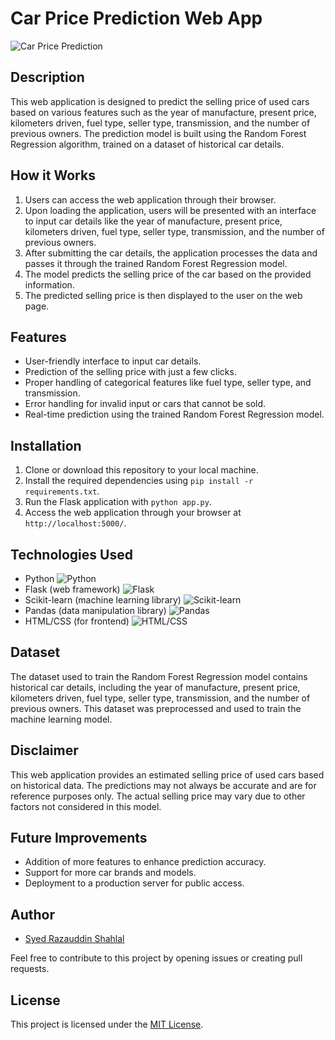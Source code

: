 # Car Price Prediction Web App

![Car Price Prediction](https://adspassets.blob.core.windows.net/1-3/content/service_forecasting.svg)

## Description

This web application is designed to predict the selling price of used cars based on various features such as the year of manufacture, present price, kilometers driven, fuel type, seller type, transmission, and the number of previous owners. The prediction model is built using the Random Forest Regression algorithm, trained on a dataset of historical car details.

## How it Works

1. Users can access the web application through their browser.
2. Upon loading the application, users will be presented with an interface to input car details like the year of manufacture, present price, kilometers driven, fuel type, seller type, transmission, and the number of previous owners.
3. After submitting the car details, the application processes the data and passes it through the trained Random Forest Regression model.
4. The model predicts the selling price of the car based on the provided information.
5. The predicted selling price is then displayed to the user on the web page.

## Features

- User-friendly interface to input car details.
- Prediction of the selling price with just a few clicks.
- Proper handling of categorical features like fuel type, seller type, and transmission.
- Error handling for invalid input or cars that cannot be sold.
- Real-time prediction using the trained Random Forest Regression model.

## Installation

1. Clone or download this repository to your local machine.
2. Install the required dependencies using `pip install -r requirements.txt`.
3. Run the Flask application with `python app.py`.
4. Access the web application through your browser at `http://localhost:5000/`.

## Technologies Used

- Python ![Python](https://img.shields.io/badge/Python-3.7%2B-blue)
- Flask (web framework) ![Flask](https://img.shields.io/badge/Flask-2.0.1-lightgrey)
- Scikit-learn (machine learning library) ![Scikit-learn](https://img.shields.io/badge/Scikit--learn-0.24.2-orange)
- Pandas (data manipulation library) ![Pandas](https://img.shields.io/badge/Pandas-1.3.0-brightgreen)
- HTML/CSS (for frontend) ![HTML/CSS](https://img.shields.io/badge/HTML%2FCSS-5%2B%20%7C%204.01%20%7C%203-blueviolet)

## Dataset

The dataset used to train the Random Forest Regression model contains historical car details, including the year of manufacture, present price, kilometers driven, fuel type, seller type, transmission, and the number of previous owners. This dataset was preprocessed and used to train the machine learning model.

## Disclaimer

This web application provides an estimated selling price of used cars based on historical data. The predictions may not always be accurate and are for reference purposes only. The actual selling price may vary due to other factors not considered in this model.

## Future Improvements

- Addition of more features to enhance prediction accuracy.
- Support for more car brands and models.
- Deployment to a production server for public access.

## Author

- [Syed Razauddin Shahlal](https://github.com/syedshahlal)

Feel free to contribute to this project by opening issues or creating pull requests.

## License

This project is licensed under the [MIT License](LICENSE).
